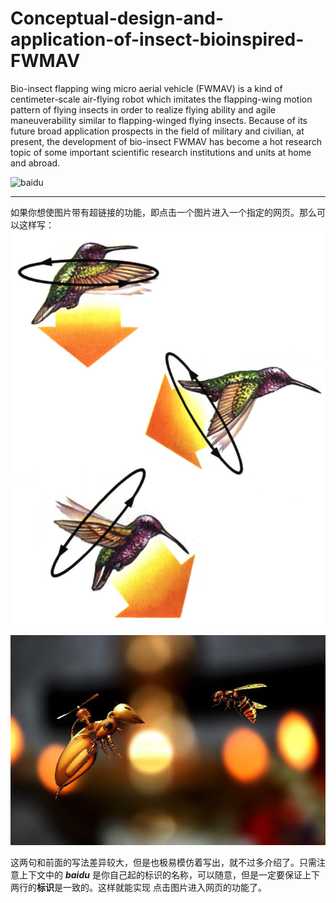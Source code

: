 ﻿# Conceptual-design-and-application-of-insect-bioinspired-FWMAV
Bio-insect flapping wing micro aerial vehicle (FWMAV) is a kind of centimeter-scale air-flying robot which imitates the flapping-wing motion pattern of flying insects in order to realize flying ability and agile maneuverability similar to flapping-winged flying insects. Because of its future broad application prospects in the field of military and civilian, at present, the development of bio-insect FWMAV has become a hot research topic of some important scientific research institutions and units at home and abroad.


![baidu](http://www.baidu.com/img/bdlogo.gif "Baidulogo")

--------------------- 
如果你想使图片带有超链接的功能，即点击一个图片进入一个指定的网页。那么可以这样写：
![hummingbird](https://github.com/xijunke/Conceptual-design-and-application-of-insect-bioinspired-FWMAV/blob/master/pic_png/hummingbird.png)

![Robot Insect](https://github.com/xijunke/Conceptual-design-and-application-of-insect-bioinspired-FWMAV/blob/master/pic_png/robot_insect.png "robot insect")


这两句和前面的写法差异较大，但是也极易模仿着写出，就不过多介绍了。只需注意上下文中的 ***baidu*** 是你自己起的标识的名称，可以随意，但是一定要保证上下两行的**标识**是一致的。这样就能实现 点击图片进入网页的功能了。



 
